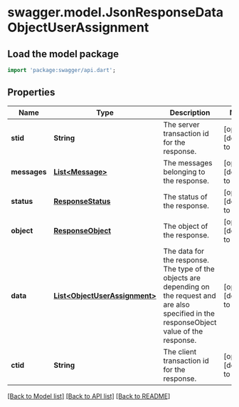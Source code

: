 # swagger.model.JsonResponseDataObjectUserAssignment

## Load the model package
```dart
import 'package:swagger/api.dart';
```

## Properties
Name | Type | Description | Notes
------------ | ------------- | ------------- | -------------
**stid** | **String** | The server transaction id for the response. | [optional] [default to null]
**messages** | [**List&lt;Message&gt;**](Message.md) | The messages belonging to the response. | [optional] [default to []]
**status** | [**ResponseStatus**](ResponseStatus.md) | The status of the response. | [optional] [default to null]
**object** | [**ResponseObject**](ResponseObject.md) | The object of the response. | [optional] [default to null]
**data** | [**List&lt;ObjectUserAssignment&gt;**](ObjectUserAssignment.md) | The data for the response. The type of the objects are depending on the request and are also specified in the responseObject value of the response. | [optional] [default to []]
**ctid** | **String** | The client transaction id for the response. | [optional] [default to null]

[[Back to Model list]](../README.md#documentation-for-models) [[Back to API list]](../README.md#documentation-for-api-endpoints) [[Back to README]](../README.md)


